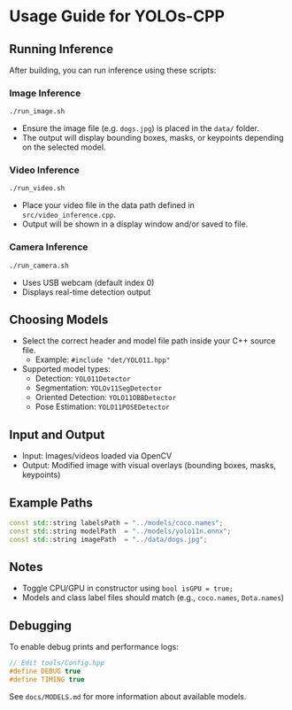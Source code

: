 # Usage Guide for YOLOs-CPP

## Running Inference
After building, you can run inference using these scripts:

### Image Inference
```bash
./run_image.sh
```
- Ensure the image file (e.g. `dogs.jpg`) is placed in the `data/` folder.
- The output will display bounding boxes, masks, or keypoints depending on the selected model.

### Video Inference
```bash
./run_video.sh
```
- Place your video file in the data path defined in `src/video_inference.cpp`.
- Output will be shown in a display window and/or saved to file.

### Camera Inference
```bash
./run_camera.sh
```
- Uses USB webcam (default index 0)
- Displays real-time detection output

## Choosing Models
- Select the correct header and model file path inside your C++ source file.
  - Example: `#include "det/YOLO11.hpp"`
- Supported model types:
  - Detection: `YOLO11Detector`
  - Segmentation: `YOLOv11SegDetector`
  - Oriented Detection: `YOLO11OBBDetector`
  - Pose Estimation: `YOLO11POSEDetector`

## Input and Output
- Input: Images/videos loaded via OpenCV
- Output: Modified image with visual overlays (bounding boxes, masks, keypoints)

## Example Paths
```cpp
const std::string labelsPath = "../models/coco.names";
const std::string modelPath  = "../models/yolo11n.onnx";
const std::string imagePath  = "../data/dogs.jpg";
```

## Notes
- Toggle CPU/GPU in constructor using `bool isGPU = true;`
- Models and class label files should match (e.g., `coco.names`, `Dota.names`)

## Debugging
To enable debug prints and performance logs:
```cpp
// Edit tools/Config.hpp
#define DEBUG true
#define TIMING true
```

See `docs/MODELS.md` for more information about available models.

